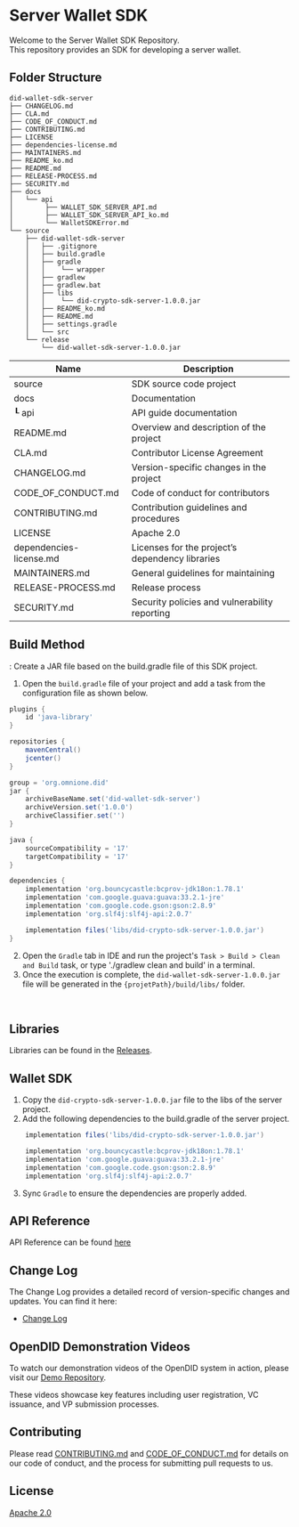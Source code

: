 # Server Wallet SDK

Welcome to the Server Wallet SDK Repository. <br>
This repository provides an SDK for developing a server wallet.

## Folder Structure
```
did-wallet-sdk-server
├── CHANGELOG.md
├── CLA.md
├── CODE_OF_CONDUCT.md
├── CONTRIBUTING.md
├── LICENSE
├── dependencies-license.md
├── MAINTAINERS.md
├── README_ko.md
├── README.md
├── RELEASE-PROCESS.md
├── SECURITY.md
├── docs
│   └── api
│        ├── WALLET_SDK_SERVER_API.md
│        ├── WALLET_SDK_SERVER_API_ko.md
│        └── WalletSDKError.md
└── source
    ├── did-wallet-sdk-server
    │   ├── .gitignore
    │   ├── build.gradle
    │   ├── gradle
    │   │    └── wrapper
    │   ├── gradlew
    │   ├── gradlew.bat
    │   ├── libs
    │   │    └── did-crypto-sdk-server-1.0.0.jar 
    │   ├── README_ko.md
    │   ├── README.md
    │   ├── settings.gradle
    │   └── src
    └── release
        └── did-wallet-sdk-server-1.0.0.jar
```

| Name                    | Description                                     |
| ----------------------- | ----------------------------------------------- |
| source                  | SDK source code project                         |
| docs                    | Documentation                                   |
| ┖ api                   | API guide documentation                         |
| README.md               | Overview and description of the project         |
| CLA.md                  | Contributor License Agreement                   |
| CHANGELOG.md            | Version-specific changes in the project         |
| CODE_OF_CONDUCT.md      | Code of conduct for contributors                |
| CONTRIBUTING.md         | Contribution guidelines and procedures          |
| LICENSE                 | Apache 2.0                                      |
| dependencies-license.md | Licenses for the project’s dependency libraries |
| MAINTAINERS.md          | General guidelines for maintaining              |
| RELEASE-PROCESS.md      | Release process                                 |
| SECURITY.md             | Security policies and vulnerability reporting   |

## Build Method
: Create a JAR file based on the build.gradle file of this SDK project.
1. Open the `build.gradle` file of your project and add a task from the configuration file as shown below.

```groovy
plugins {
    id 'java-library'
}

repositories {
    mavenCentral()
    jcenter()
}

group = 'org.omnione.did'
jar {
    archiveBaseName.set('did-wallet-sdk-server') 
    archiveVersion.set('1.0.0')
    archiveClassifier.set('') 
}

java {
    sourceCompatibility = '17'
    targetCompatibility = '17'
}

dependencies {
    implementation 'org.bouncycastle:bcprov-jdk18on:1.78.1'
    implementation 'com.google.guava:guava:33.2.1-jre'
    implementation 'com.google.code.gson:gson:2.8.9'
    implementation 'org.slf4j:slf4j-api:2.0.7'

    implementation files('libs/did-crypto-sdk-server-1.0.0.jar')
}

```

2. Open the `Gradle` tab in IDE and run the project's `Task > Build > Clean and Build` task, or type './gradlew clean and build' in a terminal.
3. Once the execution is complete, the `did-wallet-sdk-server-1.0.0.jar`  file will be generated in the `{projetPath}/build/libs/` folder.

<br>

## Libraries

Libraries can be found in the [Releases](https://github.com/OmniOneID/did-wallet-sdk-server/releases).

## Wallet SDK
1. Copy the `did-crypto-sdk-server-1.0.0.jar` file to the libs of the server project.
2. Add the following dependencies to the build.gradle of the server project.

```groovy
    implementation files('libs/did-crypto-sdk-server-1.0.0.jar')

    implementation 'org.bouncycastle:bcprov-jdk18on:1.78.1'
    implementation 'com.google.guava:guava:33.2.1-jre'
    implementation 'com.google.code.gson:gson:2.8.9'
    implementation 'org.slf4j:slf4j-api:2.0.7'
```
3. Sync `Gradle` to ensure the dependencies are properly added.

## API Reference

API Reference can be found [here](docs/api/WALLET_SDK_SERVER_API.md)

## Change Log

The Change Log provides a detailed record of version-specific changes and updates. You can find it here:
- [Change Log](./CHANGELOG.md)

## OpenDID Demonstration Videos <br>
To watch our demonstration videos of the OpenDID system in action, please visit our [Demo Repository](https://github.com/OmniOneID/did-demo-server). <br>

These videos showcase key features including user registration, VC issuance, and VP submission processes.

## Contributing

Please read [CONTRIBUTING.md](CONTRIBUTING.md) and [CODE_OF_CONDUCT.md](CODE_OF_CONDUCT.md) for details on our code of conduct, and the process for submitting pull requests to us.


## License
[Apache 2.0](LICENSE)

